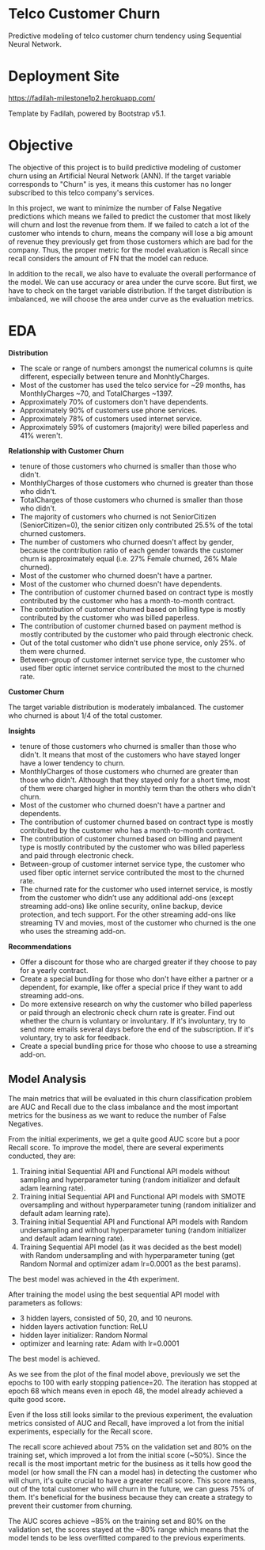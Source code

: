 # Telco Customer Churn
Predictive modeling of telco customer churn tendency using Sequential Neural Network.

# Deployment Site
https://fadilah-milestone1p2.herokuapp.com/

Template by Fadilah, powered by Bootstrap v5.1.

# Objective
The objective of this project is to build predictive modeling of customer churn using an Artificial Neural Network (ANN). If the target variable corresponds to "Churn" is yes, it means this customer has no longer subscribed to this telco company's services.

In this project, we want to minimize the number of False Negative predictions which means we failed to predict the customer that most likely will churn and lost the revenue from them. If we failed to catch a lot of the customer who intends to churn, means the company will lose a big amount of revenue they previously get from those customers which are bad for the company. Thus, the proper metric for the model evaluation is Recall since recall considers the amount of FN that the model can reduce.

In addition to the recall, we also have to evaluate the overall performance of the model. We can use accuracy or area under the curve score. But first, we have to check on the target variable distribution. If the target distribution is imbalanced, we will choose the area under curve as the evaluation metrics.

# EDA
**Distribution**

- The scale or range of numbers amongst the numerical columns is quite different, especially between tenure and MonhtlyCharges.
- Most of the customer has used the telco service for ~29 months, has MonthlyCharges ~70, and TotalCharges ~1397.
- Approximately 70% of customers don't have dependents.
- Approximately 90% of customers use phone services.
- Approximately 78% of customers used internet service.
- Approximately 59% of customers (majority) were billed paperless and 41% weren't.

**Relationship with Customer Churn**

- tenure of those customers who churned is smaller than those who didn't.
- MonthlyCharges of those customers who churned is greater than those who didn't.
- TotalCharges of those customers who churned is smaller than those who didn't.
- The majority of customers who churned is not SeniorCitizen (SeniorCitizen=0), the senior citizen only contributed 25.5% of the total churned customers.
- The number of customers who churned doesn't affect by gender, because the contribution ratio of each gender towards the customer churn is approximately equal (i.e. 27% Female churned, 26% Male churned).
- Most of the customer who churned doesn't have a partner.
- Most of the customer who churned doesn't have dependents.
- The contribution of customer churned based on contract type is mostly contributed by the customer who has a month-to-month contract.
- The contribution of customer churned based on billing type is mostly contributed by the customer who was billed paperless.
- The contribution of customer churned based on payment method is mostly contributed by the customer who paid through electronic check.
- Out of the total customer who didn't use phone service, only 25%. of them were churned.
- Between-group of customer internet service type, the customer who used fiber optic internet service contributed the most to the churned rate.

**Customer Churn**

The target variable distribution is moderately imbalanced. The customer who churned is about 1/4 of the total customer.

**Insights**

-	tenure of those customers who churned is smaller than those who didn't. It means that most of the customers who have stayed longer have a lower tendency to churn.
-	MonthlyCharges of those customers who churned are greater than those who didn't. Although that they stayed only for a short time, most of them were charged higher in monthly term than the others who didn't churn.
-	Most of the customer who churned doesn't have a partner and dependents.
-	The contribution of customer churned based on contract type is mostly contributed by the customer who has a month-to-month contract.
-	The contribution of customer churned based on billing and payment type is mostly contributed by the customer who was billed paperless and paid through electronic check.
-	Between-group of customer internet service type, the customer who used fiber optic internet service contributed the most to the churned rate.
-	The churned rate for the customer who used internet service, is mostly from the customer who didn’t use any additional add-ons (except streaming add-ons) like online security, online backup, device protection, and tech support. For the other streaming add-ons like streaming TV and movies, most of the customer who churned is the one who uses the streaming add-on.

**Recommendations**

- Offer a discount for those who are charged greater if they choose to pay for a yearly contract.
- Create a special bundling for those who don't have either a partner or a dependent, for example, like offer a special price if they want to add streaming add-ons.
- Do more extensive research on why the customer who billed paperless or paid through an electronic check churn rate is greater. Find out whether the churn is voluntary or involuntary. If it's involuntary, try to send more emails several days before the end of the subscription. If it's voluntary, try to ask for feedback.
- Create a special bundling price for those who choose to use a streaming add-on.

## Model Analysis
The main metrics that will be evaluated in this churn classification problem are AUC and Recall due to the class imbalance and the most important metrics for the business as we want to reduce the number of False Negatives.

From the initial experiments, we get a quite good AUC score but a poor Recall score. To improve the model, there are several experiments conducted, they are:
1.  Training initial Sequential API and Functional API models without sampling and hyperparameter tuning (random initializer and default adam learning rate).
2.  Training initial Sequential API and Functional API models with SMOTE oversampling and without hyperparameter tuning (random initializer and default adam learning rate).
3.  Training initial Sequential API and Functional API models with Random undersampling and without hyperparameter tuning (random initializer and default adam learning rate).
4.  Training Sequential API model (as it was decided as the best model) with Random undersampling and with hyperparameter tuning (get Random Normal and optimizer adam lr=0.0001 as the best params).

The best model was achieved in the 4th experiment.

After training the model using the best sequential API model with parameters as follows:
- 3 hidden layers, consisted of 50, 20, and 10 neurons.
- hidden layers activation function: ReLU
- hidden layer initializer: Random Normal
- optimizer and learning rate: Adam with lr=0.0001

The best model is achieved. 

As we see from the plot of the final model above, previously we set the epochs to 100 with early stopping patience=20. The iteration has stopped at epoch 68 which means even in epoch 48, the model already achieved a quite good score.

Even if the loss still looks similar to the previous experiment, the evaluation metrics consisted of AUC and Recall, have improved a lot from the initial experiments, especially for the Recall score.

The recall score achieved about 75% on the validation set and 80% on the training set, which improved a lot from the initial score (~50%). Since the recall is the most important metric for the business as it tells how good the model (or how small the FN can a model has) in detecting the customer who will churn, it's quite crucial to have a greater recall score. This score means, out of the total customer who will churn in the future, we can guess 75% of them. It's beneficial for the business because they can create a strategy to prevent their customer from churning.

The AUC scores achieve ~85% on the training set and 80% on the validation set, the scores stayed at the ~80% range which means that the model tends to be less overfitted compared to the previous experiments.
